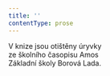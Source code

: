 ```yaml
---
title: ''
contentType: prose
---
```


V knize jsou otištěny úryvky  
ze školního časopisu Amos  
Základní školy Borová Lada.
